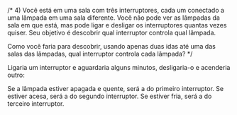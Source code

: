 /*
4) Você está em uma sala com três interruptores, cada um conectado a uma lâmpada
em uma sala diferente. Você não pode ver as lâmpadas da sala em que está, mas 
pode ligar e desligar os interruptores quantas vezes quiser. Seu objetivo é 
descobrir qual interruptor controla qual lâmpada.

Como você faria para descobrir, usando apenas duas idas até uma das salas das
lâmpadas, qual interruptor controla cada lâmpada?
*/


Ligaria um interruptor e aguardaria alguns minutos, desligaria-o e acenderia outro:

Se a lâmpada estiver apagada e quente, será a do primeiro interruptor.
Se estiver acesa, será a do segundo interruptor.
Se estiver fria, será a do terceiro interruptor.